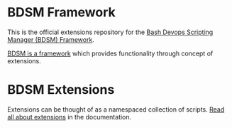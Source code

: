 # BDSM Framework

This is the official extensions repository for the
[Bash Devops Scripting Manager (BDSM) Framework](https://bdsm.beginrescueend.com/).

[BDSM is a framework](https://bdsm.beginrescueend.com/bdsm/basics/)
which provides functionality through concept of extensions.

# BDSM Extensions

Extensions can be thought of as a namespaced collection of scripts.
[Read all about extensions](https://bdsm.beginrescueend.com/extensions/basics/)
in the documentation.

